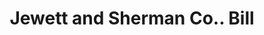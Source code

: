 ---
doi: 10.7916/D8G17BZ2
date_other: '1890'
date_other_textual: 1890-1899
form: printed ephemera
genre:
- Invoices
name:
- Jewett and Sherman Co.
object_in_context_url: https://biggert.cul.columbia.edu/items/view/ave_biggert_01611
subject_hierarchical_geographic:
- Milwaukee, Wisconsin, United States
subject_name:
- Jewett and Sherman Co.
title: Jewett and Sherman Co.. Bill
sort_title: Jewett and Sherman Co.. Bill
call_number: ave_biggert_01611
coordinates:
- 43.05,-87.95
pid: ave_biggert_01611
identifiers: ave_biggert_01611
thumbnail: https://derivativo-3.library.columbia.edu/iiif/2/ldpd:343884/full/!256,256/0/native.jpg
permalink: /biggert/ave_biggert_01611/
layout: iiif-image-page
---